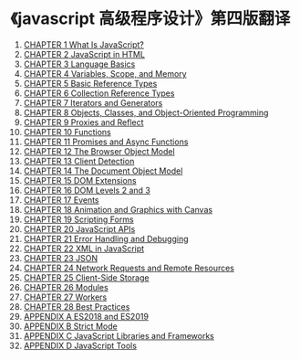 # 《javascript 高级程序设计》第四版翻译

1. [CHAPTER 1 What Is JavaScript?]()
1. [CHAPTER 2 JavaScript in HTML]()
1. [CHAPTER 3 Language Basics]()
1. [CHAPTER 4 Variables, Scope, and Memory]()
1. [CHAPTER 5 Basic Reference Types]()
1. [CHAPTER 6 Collection Reference Types]()
1. [CHAPTER 7 Iterators and Generators]()
1. [CHAPTER 8 Objects, Classes, and Object-Oriented Programming]()
1. [CHAPTER 9 Proxies and Reflect]()
1. [CHAPTER 10 Functions]()
1. [CHAPTER 11 Promises and Async Functions]()
1. [CHAPTER 12 The Browser Object Model]()
1. [CHAPTER 13 Client Detection]()
1. [CHAPTER 14 The Document Object Model]()
1. [CHAPTER 15 DOM Extensions]()
1. [CHAPTER 16 DOM Levels 2 and 3]()
1. [CHAPTER 17 Events]()
1. [CHAPTER 18 Animation and Graphics with Canvas]()
1. [CHAPTER 19 Scripting Forms]()
1. [CHAPTER 20 JavaScript APIs]()
1. [CHAPTER 21 Error Handling and Debugging]()
1. [CHAPTER 22 XML in JavaScript]()
1. [CHAPTER 23 JSON]()
1. [CHAPTER 24 Network Requests and Remote Resources]()
1. [CHAPTER 25 Client-Side Storage]()
1. [CHAPTER 26 Modules]()
1. [CHAPTER 27 Workers]()
1. [CHAPTER 28 Best Practices]()
1. [APPENDIX A ES2018 and ES2019]()
1. [APPENDIX B Strict Mode]()
1. [APPENDIX C JavaScript Libraries and Frameworks]()
1. [APPENDIX D JavaScript Tools]()

